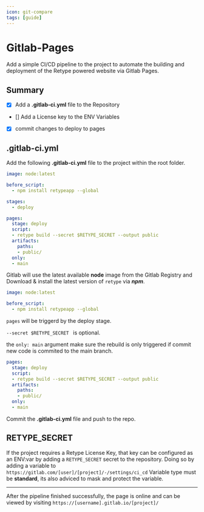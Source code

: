 ```yaml
---
icon: git-compare
tags: [guide]
---
```


# Gitlab-Pages 

Add a simple CI/CD pipeline to the project to automate the building and deployment of the Retype powered website via Gitlab Pages.

## Summary

- [x] Add a **.gitlab-ci.yml** file to the Repository 
- [] Add a License key to the ENV Variables
- [x] commit changes to deploy to pages

## .gitlab-ci.yml

Add the following **.gitlab-ci.yml** file to the project within the root folder.

```yaml .gitlab-ci.yml
image: node:latest

before_script:
  - npm install retypeapp --global

stages:
  - deploy

pages:
  stage: deploy
  script:
  - retype build --secret $RETYPE_SECRET --output public
  artifacts:
    paths:
    - public/
  only:
  - main

```
Gitlab will use the latest available **node** image from the Gitlab Registry and Download & install the latest version of `retype` via ***npm***.

```yml
image: node:latest

before_script:
  - npm install retypeapp --global
```

`pages` will be triggerd by the deploy stage.

`--secret $RETYPE_SECRET ` is optional.

the `only: main` argument make sure the rebuild is only triggered if commit new code is commited to the main branch.

```yml
pages:
  stage: deploy
  script:
  - retype build --secret $RETYPE_SECRET --output public
  artifacts:
    paths:
    - public/
  only:
  - main
```

Commit the **.gitlab-ci.yml** file and push to the repo.

## RETYPE_SECRET

If the project requires a Retype License Key,
that key can be configured as an ENV:var by adding a `RETYPE_SECRET` secret to the repository.
Doing so by adding a variable to `https://gitlab.com/[user]/[project]/-/settings/ci_cd`
Variable type must be **standard**, its also adviced to mask and protect the variable.

---

After the pipeline finished successfully, the page is online and can be viewed by visiting `https://[username].gitlab.io/[project]/`
